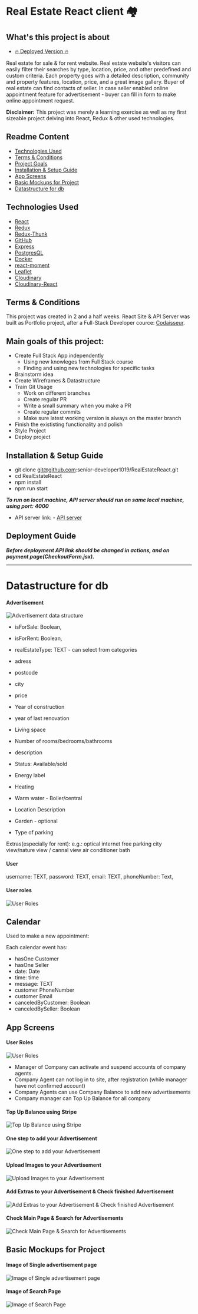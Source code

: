 # Real Estate React client 🏘️

## What's this project is about

- [🔥 Deployed Version 🔥](https://desolate-refuge-17574.herokuapp.com/)

Real estate for sale & for rent website. Real estate website's visitors can easily filter their searches by type, location, price, and other predefined and custom criteria. Each property goes with a detailed description, community and property features, location, price, and a great image gallery.
Buyer of real estate can find contacts of seller. In case seller enabled online appointment feature for advertisement - buyer can fill in form to make online appointment request.

**Disclaimer:**
This project was merely a learning exercise as well as my first sizeable project delving into React, Redux & other used technologies.

## Readme Content

- [Technologies Used](https://github.com/senior-developer1019/RealEstateReact/tree/feat/readme-update#technologies-used)
- [Terms & Conditions](https://github.com/senior-developer1019/RealEstateReact#terms--conditions)
- [Project Goals](https://github.com/senior-developer1019/RealEstateReact#main-goals-of-this-project)
- [Installation & Setup Guide](https://github.com/senior-developer1019/RealEstateReact/tree/feat/readme-update#installation--setup-guide)
- [App Screens](https://github.com/senior-developer1019/RealEstateReact/tree/feat/readme-update#app-screens)
- [Basic Mockups for Project](https://github.com/senior-developer1019/RealEstateReact/tree/feat/readme-update#basic-mockups-for-project)
- [Datastructure for db](https://github.com/senior-developer1019/RealEstateReact/tree/feat/readme-update#datastructure-for-db)

## Technologies Used

- [React](https://reactjs.org/)
- [Redux](https://redux.js.org/)
- [Redux-Thunk](https://github.com/reduxjs/redux-thunk)
- [GitHub](http://github.com)
- [Express](https://expressjs.com/)
- [PostgresQL](https://www.postgresql.org/)
- [Docker](https://www.docker.com/)
- [react-moment](https://github.com/headzoo/react-moment#readme)
- [Leaflet](https://leafletjs.com/)
- [Cloudinary](https://cloudinary.com/)
- [Cloudinary-React](https://cloudinary.com/documentation/react_integration)

## Terms & Conditions

This project was created in 2 and a half weeks. React Site & API Server was built as Portfolio project, after a Full-Stack Developer cource: [Codaisseur](https://codaisseur.com/).

## Main goals of this project:

- Create Full Stack App independently
  - Using new knowleges from Full Stack course
  - Finding and using new technologies for specific tasks
- Brainstorm idea
- Create Wireframes & Datastructure
- Train Git Usage
  - Work on different branches
  - Create regular PR
  - Write a small summary when you make a PR
  - Create regular commits
  - Make sure latest working version is always on the master branch
- Finish the exististing functionality and polish
- Style Project
- Deploy project

## Installation & Setup Guide

- git clone git@github.com:senior-developer1019/RealEstateReact.git
- cd RealEstateReact
- npm install
- npm run start

**_To run on local machine, API server should run on same local machine, using port: 4000_**

- API server link: - [API server](https://github.com/senior-developer1019/RealEstateServer)

## Deployment Guide

**_Before deployment API link should be changed in actions, and on payment page(CheckoutForm.jsx)._**

---

# Datastructure for db

#### Advertisement

![Advertisement data structure](https://github.com/senior-developer1019/RealEstateReact/blob/master/images/advert-data-table.png?raw=true)

- isForSale: Boolean,
- isForRent: Boolean,
- realEstateType: TEXT - can select from categories

- adress
- postcode
- city
- price
- Year of construction
- year of last renovation
- Living space
- Number of rooms/bedrooms/bathrooms
- description
- Status: Available/sold
- Energy label
- Heating
- Warm water - Boiler/central
- Location Description
- Garden - optional
- Type of parking

Extras(especially for rent):
e.g.:
optical internet
free parking
city view/nature view / cannal view
air conditioner
bath

#### User

username: TEXT,
password: TEXT,
email: TEXT,
phoneNumber: Text,

#### User roles

![User Roles](https://github.com/senior-developer1019/RealEstateReact/blob/master/images/user-roles-updated.png?raw=true)

## Calendar

Used to make a new appointment:

Each calendar event has:

- hasOne Customer
- hasOne Seller
- date: Date
- time: time
- message: TEXT
- customer PhoneNumber
- customer Email
- canceledByCustomer: Boolean
- canceledBySeller: Boolean



## App Screens

#### User Roles

![User Roles](https://github.com/senior-developer1019/RealEstateReact/blob/master/images/ready-screens/manager-agent-roles.gif?raw=true)

- Manager of Company can activate and suspend accounts of company agents.
- Company Agent can not log in to site, after registration (while manager have not confirmed account)
- Company Agents can use Company Balance to add new advertisements
- Company manager can Top Up Balance for all company

#### Top Up Balance using Stripe

![Top Up Balance using Stripe](https://github.com/senior-developer1019/RealEstateReact/blob/master/images/ready-screens/top-up-balance-stripe.gif?raw=true)

#### One step to add your Advertisement

![One step to add your Advertisement](https://github.com/senior-developer1019/RealEstateReact/blob/master/images/ready-screens/Easy-to-add-advert.gif)

#### Upload Images to your Advertisement

![Upload Images to your Advertisement](https://github.com/senior-developer1019/RealEstateReact/blob/master/images/ready-screens/image-upload.gif?raw=true)

#### Add Extras to your Advertisement & Check finished Advertisement

![Add Extras to your Advertisement & Check finished Advertisement](https://github.com/senior-developer1019/RealEstateReact/blob/master/images/ready-screens/add-extras+overview.gif?raw=true)

#### Check Main Page & Search for Advertisements

![Check Main Page & Search for Advertisements](https://github.com/senior-developer1019/RealEstateReact/blob/master/images/ready-screens/main-page&search.gif?raw=true)

## Basic Mockups for Project

#### Image of Single advertisement page

![Image of Single advertisement page](https://github.com/senior-developer1019/RealEstateReact/blob/master/images/One_Advertisement_page.png?raw=true)

#### Image of Search Page

![Image of Search Page](https://github.com/senior-developer1019/RealEstateReact/blob/master/images/Search_page.png?raw=true)
